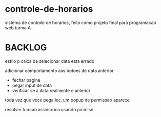 # controle-de-horarios

sistema de controle de horários, feito como projeto final para programacao web turma A

# BACKLOG

estilo p caixa de selecionar data esta errado

adicionar comportamento aos botoes de data anterior
- fechar pagina
- pegar input de data
- verificar se a data realmente e anterior 

toda vez que voce pega loc, um popup de permissao aparece

resolver funcao assincrona usando promise